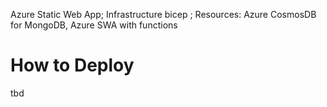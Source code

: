 Azure Static Web App;
Infrastructure bicep ;
Resources: Azure CosmosDB for MongoDB, Azure SWA with functions

# How to Deploy

tbd
